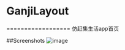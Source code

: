 # GanjiLayout
==================
仿赶集生活app首页

##Screenshots
![image](https://github.com/MrWebket/Ganji_home/tree/master/screenshoot/s.gif)
